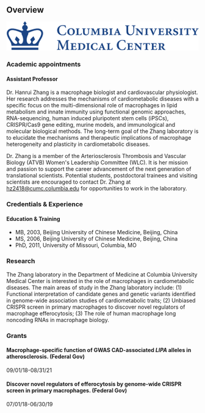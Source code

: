 ## Overview
![alt text here](CUMC-Logo.png)                  
### Academic appointments
#### Assistant Professor

Dr. Hanrui Zhang is a macrophage biologist and cardiovascular physiologist. Her research addresses the mechanisms of cardiometabolic diseases with a specific focus on the multi-dimensional role of macrophages in lipid metabolism and innate immunity using functional genomic approaches, RNA-sequencing, human induced pluripotent stem cells (iPSCs), CRISPR/Cas9 gene editing, murine models, and immunological and molecular biological methods. The long-term goal of the Zhang laboratory is to elucidate the mechanisms and therapeutic implications of macrophage heterogeneity and plasticity in cardiometabolic diseases. 

Dr. Zhang is a member of the Arteriosclerosis Thrombosis and Vascular Biology (ATVB) Women's Leadership Committee (WLC). It is her mission and passion to support the career advancement of the next generation of translational scientists. Potential students, postdoctoral trainees and visiting scientists are encouraged to contact Dr. Zhang at hz2418@cumc.columbia.edu for opportunities to work in the laboratory.


### Credentials & Experience 

#### Education & Training 
- MB, 2003, Beijing University of Chinese Medicine, Beijing, China
- MS, 2006, Beijing University of Chinese Medicine, Beijing, China
- PhD, 2011, University of Missouri, Columbia, MO


### Research

The Zhang laboratory in the Department of Medicine at Columbia University Medical Center is interested in the role of macrophages in cardiometabolic diseases. The main areas of study in the Zhang laboratory include: (1) Functional interpretation of candidate genes and genetic variants identified in genome-wide association studies of cardiometabolic traits; (2) Unbiased CRISPR screen in primary macrophages to discover novel regulators of macrophage efferocytosis; (3) The role of human macrophage long noncoding RNAs in macrophage biology.


### Grants

#### Macrophage-specific function of GWAS CAD-associated *LIPA* alleles in atherosclerosis. (Federal Gov)

09/01/18-08/31/21          

#### Discover novel regulators of efferocytosis by genome-wide CRISPR screen in primary macrophages. (Federal Gov)

07/01/18-06/30/19
